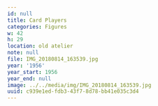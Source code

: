 ```yaml
---
id: null
title: Card Players
categories: Figures
w: 42
h: 29
location: old atelier
note: null
file: IMG_20180814_163539.jpg
year: '1956'
year_start: 1956
year_end: null
image: ../../media/img/IMG_20180814_163539.jpg
uuid: c939e1ed-fdb3-43f7-8d78-bb41e035c3d4
---
```


